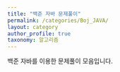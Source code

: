 ```yaml
---
title: "백준 자바 문제풀이"
permalink: /categories/Boj_JAVA/
layout: category
author_profile: true
taxonomy: 알고리즘
---
```


백준 자바를 이용한 문제풀이 모음입니다.

